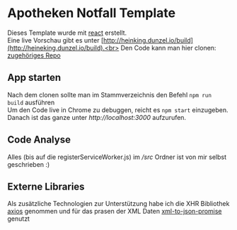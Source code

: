 # Apotheken Notfall Template

Dieses Template wurde mit [react](https://github.com/facebook/react) erstellt. <br>
Eine live Vorschau gibt es unter [http://heinking.dunzel.io/build](http://heineking.dunzel.io/build).<br>
Den Code kann man hier clonen: [zugehöriges Repo](https://github.com/dunzel/heineking_aufgabe/)<br>

## App starten
Nach dem clonen sollte man im Stammverzeichnis den Befehl ``npm run build`` ausführen<br>
Um den Code live in Chrome zu debuggen, reicht es ``npm start`` einzugeben. 
Danach ist das ganze unter _http://localhost:3000_ aufzurufen.

## Code Analyse
Alles (bis auf die registerServiceWorker.js) im */src* Ordner ist von mir selbst geschrieben :)

## Externe Libraries
Als zusätzliche Technologien zur Unterstützung habe ich die XHR Bibliothek [axios](https://www.npmjs.com/package/axios) genommen 
und für das prasen der XML Daten [xml-to-json-promise](https://www.npmjs.com/package/xml-to-json-promise) genutzt
